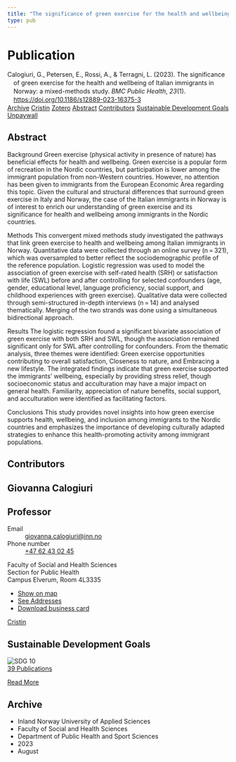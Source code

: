 ```yaml
---
title: "The significance of green exercise for the health and wellbeing of Italian immigrants in Norway: a mixed-methods study"
type: pub
---
```

<h1>Publication</h1>
<article id="csl-bib-container-99VSTJSP" class="csl-bib-container">
  <div class="csl-bib-body" style="line-height: 1.35; padding-left: 1em; text-indent:-1em;">
  <div class="csl-entry">Calogiuri, G., Petersen, E., Rossi, A., &amp; Terragni, L. (2023). The significance of green exercise for the health and wellbeing of Italian immigrants in Norway: a mixed-methods study. <i>BMC Public Health</i>, <i>23</i>(1). <a href="https://doi.org/10.1186/s12889-023-16375-3">https://doi.org/10.1186/s12889-023-16375-3</a></div>
</div>
  <div class="csl-bib-buttons">
    <a href="#taxonomy-article-99VSTJSP" class="csl-bib-button">Archive</a>
    <a href="https://app.cristin.no/results/show.jsf?id=2166082" alt="Cristin URL" class="csl-bib-button">Cristin</a>
    <a href="http://zotero.org/groups/5022929/items/99VSTJSP" alt="Zotero URL" class="csl-bib-button">Zotero</a>
    <a href="#abstract-article-99VSTJSP" class="csl-bib-button">Abstract</a>
    <a href="#contributors-article-99VSTJSP" class="csl-bib-button">Contributors</a>
    <a href="#sdg-article-99VSTJSP" class="csl-bib-button">Sustainable Development Goals</a>
    <a href="https://bmcpublichealth.biomedcentral.com/counter/pdf/10.1186/s12889-023-16375-3" class="csl-bib-button">Unpaywall</a>
  </div>
  <div id="csl-bib-meta-container-99VSTJSP"></div>
</article>
<div id="csl-bib-meta-99VSTJSP" class="csl-bib-meta">
  <article id="abstract-article-99VSTJSP" class="abstract-article">
    <h1>Abstract</h1>
    Background 
Green exercise (physical activity in presence of nature) has beneficial effects for health and wellbeing. Green exercise is a popular form of recreation in the Nordic countries, but participation is lower among the immigrant population from non-Western countries. However, no attention has been given to immigrants from the European Economic Area regarding this topic. Given the cultural and structural differences that surround green exercise in Italy and Norway, the case of the Italian immigrants in Norway is of interest to enrich our understanding of green exercise and its significance for health and wellbeing among immigrants in the Nordic countries. 
 
Methods 
This convergent mixed methods study investigated the pathways that link green exercise to health and wellbeing among Italian immigrants in Norway. Quantitative data were collected through an online survey (n = 321), which was oversampled to better reflect the sociodemographic profile of the reference population. Logistic regression was used to model the association of green exercise with self-rated health (SRH) or satisfaction with life (SWL) before and after controlling for selected confounders (age, gender, educational level, language proficiency, social support, and childhood experiences with green exercise). Qualitative data were collected through semi-structured in-depth interviews (n = 14) and analysed thematically. Merging of the two strands was done using a simultaneous bidirectional approach. 
 
Results 
The logistic regression found a significant bivariate association of green exercise with both SRH and SWL, though the association remained significant only for SWL after controlling for confounders. From the thematic analysis, three themes were identified: Green exercise opportunities contributing to overall satisfaction, Closeness to nature, and Embracing a new lifestyle. The integrated findings indicate that green exercise supported the immigrants’ wellbeing, especially by providing stress relief, though socioeconomic status and acculturation may have a major impact on general health. Familiarity, appreciation of nature benefits, social support, and acculturation were identified as facilitating factors. 
 
Conclusions 
This study provides novel insights into how green exercise supports health, wellbeing, and inclusion among immigrants to the Nordic countries and emphasizes the importance of developing culturally adapted strategies to enhance this health-promoting activity among immigrant populations.
  </article>
  <article id="contributors-article-99VSTJSP" class="contributors-article">
    <h1>Contributors</h1>
    <div class="personas">
<div class="vrtx-hinn-person-card">
<div class="photo">
<i class="lar la-user-circle missing-person"></i>
</div>
<div class="info">
<hgroup><h1>Giovanna Calogiuri</h1>
<h2>Professor</h2>
</hgroup><dl>
<dt>Email</dt>
<dd>
<a href="mailto:giovanna.calogiuri@inn.no">giovanna.calogiuri@inn.no</a>
</dd>
<dt>Phone number</dt>
<dd><a href="tel:+4762430245">
+47 62 43 02 45
</a></dd>
</dl>
<p>
Faculty of Social and Health Sciences<br>
Section for Public Health<br>
Campus Elverum,
Room 4L3335
</p>
<ul class="vrtx-hinn-links">
<li><a href="https://www.google.com/maps?q=60.88177,11.53669">Show on map</a></li>
<li><a href="https://www.inn.no/english/find-an-employee/giovanna-calogiuri.html#vrtx-hinn-addresses">See Addresses</a></li>
<li><a href="https://www.inn.no/english/find-an-employee/giovanna-calogiuri.html?vrtx=vcf">Download business card</a></li>
</ul>
</div>
</div>
<a href="https://app.cristin.no/persons/show.jsf?id=358086" alt="Cristin URL" class="personas-cristin">Cristin</a>
</div>
  </article>
  <article id="sdg-article-99VSTJSP" class="sdg-article">
    <h1>Sustainable Development Goals</h1>
    <div class="sdg-container"><div id="sdg10" class="sdg">
<img src="{{< params subfolder >}}images/sdg/sdg10_en.png" class="image" alt="SDG 10">
<div class="sdg-overlay">
<a href="{{< params subfolder >}}en/archive/?sdg=10#archive" class="sdg-publication-count"><span>39</span> Publications</a>
<p><a href="https://sdgs.un.org/goals/goal10" class="sdg-read-more">Read More</a></p>
</div>
</div></div>
  </article>
  <article id="taxonomy-article-99VSTJSP" class="taxonomy-article">
    <h1>Archive</h1>
    <ul>
      <li>Inland Norway University of Applied Sciences</li>
      <li>Faculty of Social and Health Sciences</li>
      <li>Department of Public Health and Sport Sciences</li>
      <li>2023</li>
      <li>August</li>
    </ul>
  </article>
</div>
